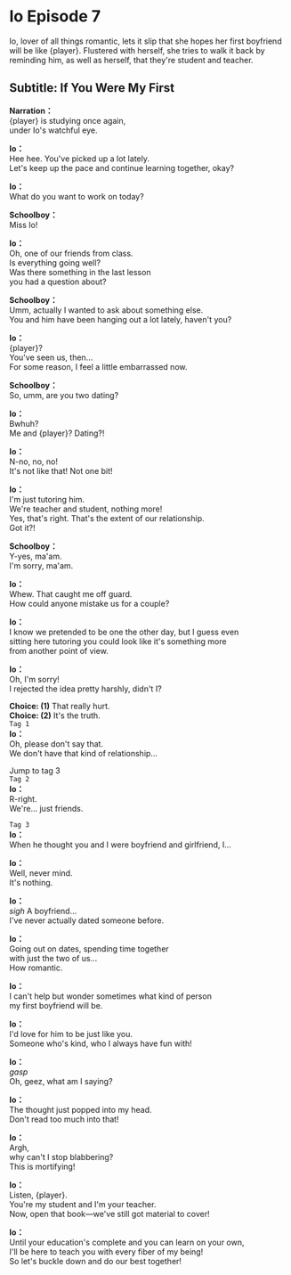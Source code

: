 # Io Episode 7
Io, lover of all things romantic, lets it slip that she hopes her first boyfriend will be like {player}. Flustered with herself, she tries to walk it back by reminding him, as well as herself, that they're student and teacher.
  
## Subtitle: If You Were My First
  
**Narration：**  
{player} is studying once again,  
under Io's watchful eye.  
  
**Io：**  
Hee hee. You've picked up a lot lately.  
Let's keep up the pace and continue learning together, okay?  
  
**Io：**  
What do you want to work on today?  
  
**Schoolboy：**  
Miss Io!  
  
**Io：**  
Oh, one of our friends from class.  
 Is everything going well?  
Was there something in the last lesson  
you had a question about?  
  
**Schoolboy：**  
Umm, actually I wanted to ask about something else.  
You and him have been hanging out a lot lately, haven't you?  
  
**Io：**  
{player}?  
You've seen us, then...  
For some reason, I feel a little embarrassed now.  
  
**Schoolboy：**  
So, umm, are you two dating?  
  
**Io：**  
Bwhuh?  
Me and {player}? Dating?!  
  
**Io：**  
N-no, no, no!  
It's not like that! Not one bit!  
  
**Io：**  
I'm just tutoring him.  
We're teacher and student, nothing more!  
Yes, that's right. That's the extent of our relationship.  
Got it?!  
  
**Schoolboy：**  
Y-yes, ma'am.  
I'm sorry, ma'am.  
  
**Io：**  
Whew. That caught me off guard.  
How could anyone mistake us for a couple?  
  
**Io：**  
I know we pretended to be one the other day, but I guess even  
sitting here tutoring you could look like it's something more  
from another point of view.  
  
**Io：**  
Oh, I'm sorry!  
I rejected the idea pretty harshly, didn't I?  
  
**Choice: (1)**  That really hurt.  
**Choice: (2)**  It's the truth.  
`Tag 1`  
**Io：**  
Oh, please don't say that.  
We don't have that kind of relationship...  
  
Jump to tag 3  
`Tag 2`  
**Io：**  
R-right.  
We're... just friends.  
  
`Tag 3`  
**Io：**  
When he thought you and I were boyfriend and girlfriend, I...  
  
**Io：**  
Well, never mind.  
It's nothing.  
  
**Io：**  
*sigh* A boyfriend...  
I've never actually dated someone before.  
  
**Io：**  
Going out on dates, spending time together  
with just the two of us...  
How romantic.  
  
**Io：**  
I can't help but wonder sometimes what kind of person  
my first boyfriend will be.  
  
**Io：**  
I'd love for him to be just like you.  
Someone who's kind, who I always have fun with!  
  
**Io：**  
*gasp*  
Oh, geez, what am I saying?  
  
**Io：**  
The thought just popped into my head.  
Don't read too much into that!  
  
**Io：**  
Argh,  
why can't I stop blabbering?  
This is mortifying!  
  
**Io：**  
Listen, {player}.  
You're my student and I'm your teacher.  
Now, open that book—we've still got material to cover!  
  
**Io：**  
Until your education's complete and you can learn on your own,  
I'll be here to teach you with every fiber of my being!  
So let's buckle down and do our best together!  
